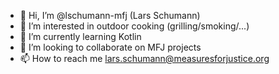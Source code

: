 - 👋 Hi, I’m @lschumann-mfj (Lars Schumann)
- 👀 I’m interested in outdoor cooking (grilling/smoking/...)
- 🌱 I’m currently learning Kotlin
- 💞️ I’m looking to collaborate on MFJ projects
- 📫 How to reach me lars.schumann@measuresforjustice.org

<!---
lschumann-mfj/lschumann-mfj is a ✨ special ✨ repository because its `README.md` (this file) appears on your GitHub profile.
You can click the Preview link to take a look at your changes.
--->
